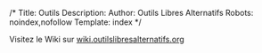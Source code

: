 /*
Title: Outils
Description:
Author: Outils Libres Alternatifs
Robots: noindex,nofollow
Template: index
*/

Visitez le Wiki sur [wiki.outilslibresalternatifs.org](http://wiki.outilslibresalternatifs.org)
